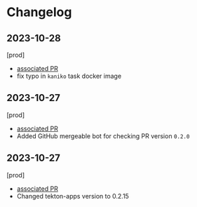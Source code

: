 # Changelog

## 2023-10-28

[prod]

- [associated PR](https://github.com/saritasa-nest/saritasa-devops-helm-charts/pull/103)
- fix typo in `kaniko` task docker image

## 2023-10-27

[prod]

- [associated PR](https://github.com/saritasa-nest/saritasa-devops-helm-charts/pull/99)
- Added GitHub mergeable bot for checking PR  version `0.2.0`

## 2023-10-27

[prod]

- [associated PR](https://github.com/saritasa-nest/saritasa-devops-helm-charts/pull/98)
- Changed tekton-apps version to 0.2.15
